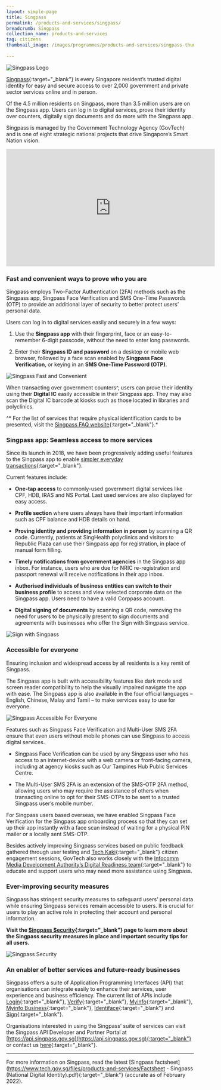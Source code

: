 ```yaml
---
layout: simple-page
title: Singpass
permalink: /products-and-services/singpass/
breadcrumb: Singpass
collection_name: products-and-services
tag: citizens
thumbnail_image: /images/programmes/products-and-services/singpass-thumbnail-new-2.jpg
      
---
```


![Singpass Logo](/images/programmes/products-and-services/singpass-logo-new.png)

[Singpass](https://www.singpass.gov.sg){:target="_blank"} is every Singapore resident’s trusted digital identity for easy and secure access to over 2,000 government and private sector services online and in person.

Of the 4.5 million residents on Singpass, more than 3.5 million users are on the Singpass app. Users can log in to digital services, prove their identity over counters, digitally sign documents and do more with the Singpass app. 

Singpass is managed by the Government Technology Agency (GovTech) and is one of eight strategic national projects that drive Singapore’s Smart Nation vision.

<div class="bp-youtube">
  
<iframe width="560" height="315" src="https://www.youtube.com/embed/rUZf1ZcB0NY" title="YouTube video player" frameborder="0" allow="accelerometer; autoplay; clipboard-write; encrypted-media; gyroscope; picture-in-picture" allowfullscreen></iframe>
  
</div>

### **Fast and convenient ways to prove who you are**

Singpass employs Two-Factor Authentication (2FA) methods such as the Singpass app, Singpass Face Verification and SMS One-Time Passwords (OTP) to provide an additional layer of security to better protect users’ personal data.

Users can log in to digital services easily and securely in a few ways:

1. Use the **Singpass app** with their fingerprint, face or an easy-to-remember 6-digit passcode, without the need to enter long passwords.

2. Enter their **Singpass ID and password** on a desktop or mobile web browser, followed by a face scan enabled by **Singpass Face Verification**, or keying in an **SMS One-Time Password (OTP)**.

![Singpass Fast and Convenient](/images/programmes/products-and-services/singpass-fast-and-convenient-2.png)

When transacting over government counters^, users can prove their identity using their **Digital IC** easily accessible in their Singpass app. They may also scan the Digital IC barcode at kiosks such as those located in libraries and polyclinics.

^* For the list of services that require physical identification cards to be presented, visit the [Singpass FAQ website](https://go.gov.sg/singpass-faq){:target="_blank"}.*

### **Singpass app: Seamless access to more services**

Since its launch in 2018, we have been progressively adding useful features to the Singpass app to enable [simpler everyday transactions](https://www.youtube.com/watch?v=zacNBxADPH4){:target="_blank"}. 

Current features include:

* **One-tap access** to commonly-used government digital services like CPF, HDB, IRAS and NS Portal. Last used services are also displayed for easy access.

* **Profile section** where users always have their important information such as CPF balance and HDB details on hand.

* **Proving identity and providing information in person** by scanning a QR code. Currently, patients at SingHealth polyclinics and visitors to Republic Plaza can use their Singpass app for registration, in place of manual form filling.

* **Timely notifications from government agencies** in the Singpass app inbox. For instance, users who are due for NRIC re-registration and passport renewal will receive notifications in their app inbox.

* **Authorised individuals of business entities can switch to their business profile** to access and view selected corporate data on the Singpass app. Users need to have a valid Corppass account.

* **Digital signing of documents** by scanning a QR code, removing the need for users to be physically present to sign documents and agreements with businesses who offer the Sign with Singpass service.

![Sign with Singpass](/images/programmes/products-and-services/singpass-sign-with-singpass-2.jpg)

### **Accessible for everyone**

Ensuring inclusion and widespread access by all residents is a key remit of Singpass. 

The Singpass app is built with accessibility features like dark mode and screen reader compatibility to help the visually impaired navigate the app with ease. The Singpass app is also available in the four official languages – English, Chinese, Malay and Tamil – to make services easy to use for everyone.

![Singpass Accessible For Everyone](/images/programmes/products-and-services/singpass-accessible-for-everyone-2.png)

Features such as Singpass Face Verification and Multi-User SMS 2FA ensure that even users without mobile phones can use Singpass to access digital services.

* Singpass Face Verification can be used by any Singpass user who has access to an internet-device with a web camera or front-facing camera, including at agency kiosks such as Our Tampines Hub Public Services Centre.

* The Multi-User SMS 2FA is an extension of the SMS-OTP 2FA method, allowing users who may require the assistance of others when transacting online to opt for their SMS-OTPs to be sent to a trusted Singpass user’s mobile number.

For Singpass users based overseas, we have enabled Singpass Face Verification for the Singpass app onboarding process so that they can set up their app instantly with a face scan instead of waiting for a physical PIN mailer or a locally sent SMS-OTP.

Besides actively improving Singpass services based on public feedback gathered through user testing and [Tech Kaki](https://www.tech.gov.sg/products-and-services/tech-kaki-community){:target="_blank"} citizen engagement sessions, GovTech also works closely with the [Infocomm Media Development Authority’s Digital Readiness team](https://www.imda.gov.sg/for-community/digital-readiness){:target="_blank"} to educate and support users who may need more assistance using Singpass.

### **Ever-improving security measures**

Singpass has stringent security measures to safeguard users’ personal data while ensuring Singpass services remain accessible to users. It is crucial for users to play an active role in protecting their account and personal information. 

**Visit the [Singpass Security](https://www.singpass.gov.sg/main/security/){:target="_blank"} page to learn more about the Singpass security measures in place and important security tips for all users.**

![Singpass Security](/images/programmes/products-and-services/singpass-security-measures-2.jpg)

### **An enabler of better services and future-ready businesses**

Singpass offers a suite of Application Programming Interfaces (API) that organisations can integrate easily to enhance their services, user experience and business efficiency. The current list of APIs include [Login](https://api.singpass.gov.sg/library/login/business/introduction){:target="_blank"}, [Verify](https://api.singpass.gov.sg/library/verify/business/introduction){:target="_blank"}, [Myinfo](https://api.singpass.gov.sg/library/myinfo/business/introduction){:target="_blank"}, [Myinfo Business](https://api.singpass.gov.sg/library/myinfobiz/business/introduction){:target="_blank"}, [Identiface](https://api.singpass.gov.sg/library/identiface/business/introduction){:target="_blank"} and [Sign](https://api.singpass.gov.sg/library/sign/business/introduction){:target="_blank"}.

Organisations interested in using the Singpass’ suite of services can visit the Singpass API Developer and Partner Portal at [https://api.singpass.gov.sg](https://api.singpass.gov.sg){:target="_blank"} or contact us [here](https://api.singpass.gov.sg/#connect-with-us){:target="_blank"}.

---

For more information on Singpass, read the latest [Singpass factsheet](https://www.tech.gov.sg/files/products-and-services/Factsheet - Singpass (National Digital Identity).pdf){:target="_blank"} (accurate as of February 2022).




